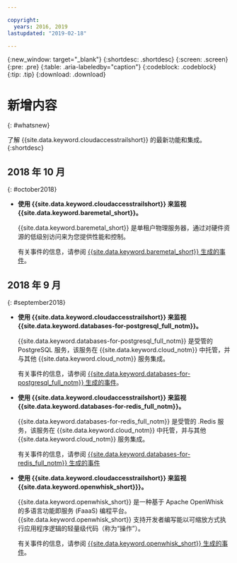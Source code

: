 ```yaml
---

copyright:
  years: 2016, 2019
lastupdated: "2019-02-18"

---
```


{:new_window: target="_blank"}
{:shortdesc: .shortdesc}
{:screen: .screen}
{:pre: .pre}
{:table: .aria-labeledby="caption"}
{:codeblock: .codeblock}
{:tip: .tip}
{:download: .download}



# 新增内容
{: #whatsnew}

了解 {{site.data.keyword.cloudaccesstrailshort}} 的最新功能和集成。
{:shortdesc}

## 2018 年 10 月
{: #october2018}

* **使用 {{site.data.keyword.cloudaccesstrailshort}} 来监视 {{site.data.keyword.baremetal_short}}。**

    {{site.data.keyword.baremetal_short}} 是单租户物理服务器，通过对硬件资源的低级别访问来为您提供性能和控制。 
    
    有关事件的信息，请参阅 [{{site.data.keyword.baremetal_short}} 生成的事件](/docs/bare-metal/bm-activity-tracker-events.html#at_events)。


## 2018 年 9 月
{: #september2018}

* **使用 {{site.data.keyword.cloudaccesstrailshort}} 来监视 {{site.data.keyword.databases-for-postgresql_full_notm}}。**

    {{site.data.keyword.databases-for-postgresql_full_notm}} 是受管的 PostgreSQL 服务，该服务在 {{site.data.keyword.cloud_notm}} 中托管，并与其他 {{site.data.keyword.cloud_notm}} 服务集成。

    有关事件的信息，请参阅 [{{site.data.keyword.databases-for-postgresql_full_notm}} 生成的事件](/docs/services/databases-for-postgresql?topic=databases-for-postgresql-activity-tracker#activity-tracker)。  


* **使用 {{site.data.keyword.cloudaccesstrailshort}} 来监视 {{site.data.keyword.databases-for-redis_full_notm}}。**

    {{site.data.keyword.databases-for-redis_full_notm}} 是受管的 .Redis 服务，该服务在 {{site.data.keyword.cloud_notm}} 中托管，并与其他 {{site.data.keyword.cloud_notm}} 服务集成。

    有关事件的信息，请参阅 [{{site.data.keyword.databases-for-redis_full_notm}} 生成的事件](/docs/services/databases-for-redis/reference-activity-tracker.html#activity-tracker-integration)


* **使用 {{site.data.keyword.cloudaccesstrailshort}} 来监视 {{site.data.keyword.openwhisk_short}}}。**

    {{site.data.keyword.openwhisk_short}} 是一种基于 Apache OpenWhisk 的多语言功能即服务 (FaaaS) 编程平台。{{site.data.keyword.openwhisk_short}} 支持开发者编写能以可缩放方式执行应用程序逻辑的轻量级代码（称为“操作”）。
    
    有关事件的信息，请参阅 [{{site.data.keyword.openwhisk_short}} 生成的事件](/docs/openwhisk/at-events.html#activity_tracker)。


